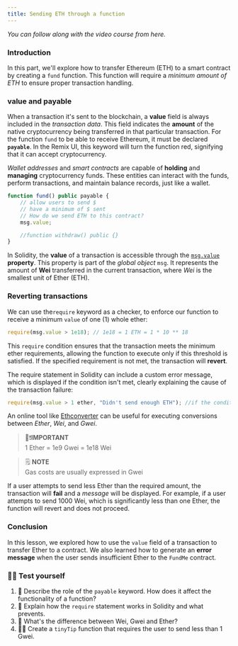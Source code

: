 ```yaml
---
title: Sending ETH through a function
---
```


_You can follow along with the video course from here._

### Introduction

In this part, we'll explore how to transfer Ethereum (ETH) to a smart contract by creating a `fund` function. This function will require a _minimum amount of ETH_ to ensure proper transaction handling.

### value and payable

When a transaction it's sent to the blockchain, a **value** field is always included in the _transaction data_. This field indicates the **amount** of the native cryptocurrency being transferred in that particular transaction.
For the function `fund` to be able to receive Ethereum, it must be declared **`payable`**. In the Remix UI, this keyword will turn the function red, signifying that it can accept cryptocurrency.

_Wallet addresses_ and _smart contracts_ are capable of **holding** and **managing** cryptocurrency funds. These entities can interact with the funds, perform transactions, and maintain balance records, just like a wallet.

```js
function fund() public payable {
    // allow users to send $
    // have a minimum of $ sent
    // How do we send ETH to this contract?
    msg.value;

    //function withdraw() public {}
}
```

In Solidity, the **value** of a transaction is accessible through the [`msg.value`](https://docs.soliditylang.org/en/develop/units-and-global-variables.html#special-variables-and-functions) **property**. This property is part of the _global object_ `msg`. It represents the amount of **Wei** transferred in the current transaction, where _Wei_ is the smallest unit of Ether (ETH).

### Reverting transactions

We can use the`require` keyword as a checker, to enforce our function to receive a minimum `value` of one (1) whole ether:

```js
require(msg.value > 1e18); // 1e18 = 1 ETH = 1 * 10 ** 18
```

This `require` condition ensures that the transaction meets the minimum ether requirements, allowing the function to execute only if this threshold is satisfied. If the specified requirement is not met, the transaction will **revert**.

The require statement in Solidity can include a custom error message, which is displayed if the condition isn't met, clearly explaining the cause of the transaction failure:

```js
require(msg.value > 1 ether, "Didn't send enough ETH"); //if the condition is false, revert with the error message
```

An online tool like [Ethconverter](https://eth-converter.com/) can be useful for executing conversions between _Ether_, _Wei_, and _Gwei_.

> 👀❗**IMPORTANT** <br>
> 1 Ether = 1e9 Gwei = 1e18 Wei

> 🗒️ **NOTE** <br>
> Gas costs are usually expressed in Gwei

If a user attempts to send less Ether than the required amount, the transaction will **fail** and a _message_ will be displayed. For example, if a user attempts to send 1000 Wei, which is significantly less than one Ether, the function will revert and does not proceed.

### Conclusion

In this lesson, we explored how to use the `value` field of a transaction to transfer Ether to a contract. We also learned how to generate an **error message** when the user sends insufficient Ether to the `FundMe` contract.

### 🧑‍💻 Test yourself

1. 📕 Describe the role of the `payable` keyword. How does it affect the functionality of a function?
2. 📕 Explain how the `require` statement works in Solidity and what prevents.
3. 📕 What's the difference between Wei, Gwei and Ether?
4. 🧑‍💻 Create a `tinyTip` function that requires the user to send less than 1 Gwei.
